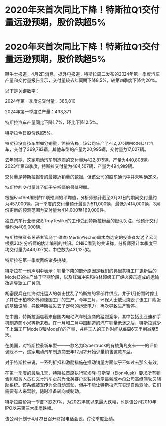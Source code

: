 # 2020年来首次同比下降！特斯拉Q1交付量远逊预期，股价跌超5%

# 2020年来首次同比下降！特斯拉Q1交付量远逊预期，股价跌超5%

鞭牛士报道，4月2日消息，据外电报道，特斯拉周二发布的2024年第一季度汽车产量和交付量报告显示，交付量较去年同期下降8.5%，较第四季度下降约20%。

以下是关键数字：

2024年第一季度总交付量：386,810

2024年第一季度总产量：433,371

特斯拉汽车产量同比下降1.7%，环比下降12.5%。

特斯拉今日股价跌超5%。

特斯拉没有按车型细分销量，但报告称，该公司生产了412,376辆Model3/Y汽车，交付了369,783辆。其他车型的产量为20,995辆，交付量为17,027辆。

去年同期，这家电动汽车制造商的交付量为422,875辆，产量为440,808辆。2023年第四季度，特斯拉交付量为484,507辆，产量为494,989辆。

交付量是特斯拉报告的最接近销量的数据，但该公司的股东通讯中并未明确定义。

特斯拉的交付量甚至低于分析师的最低预期。

根据FactSet编制的11项预测的平均值，分析师预计截至3月31日的期间交付量约为457,000辆。第一季度的交付量预计最高为511,000辆，最低为414,000辆，3月份更新的预测范围为交付量为414,000至469,000件。

独立汽车行业研究员TroyTeslike的工作受到特斯拉粉丝的密切关注，他预计交付量约为409,000辆。

特斯拉投资者关系主管马丁·维查(MartinViecha)周末向选定的投资者发送了公司根据30名分析师的估计编制的共识。CNBC看到的共识称，分析师预计本季度平均交付量为443,027架，中位数为431,125架。

特斯拉在第一季度面临诸多挑战。

特斯拉在一份声明中表示：销量下降的部分原因是我们的弗里蒙特工厂更新后的Model3的生产处于早期阶段，以及红海冲突和柏林超级工厂纵火袭击造成的运输改道导致工厂关闭。

胡塞民兵在红海对托运人的袭击扰乱了特斯拉的零部件供应，并于1月份暂时停止了其位于柏林郊外的德国工厂的生产。今年三月，环保人士放火烧毁了该工厂附近的基础设施，导致特斯拉失去了足够的运营电力，再次导致生产暂停。

在中国，特斯拉面临着来自国内电动汽车制造商的猛烈竞争，其中包括比亚迪和手机制造商小米等新来者。在一月和二月中国制造的汽车销量低迷之后，特斯拉减少了上海工厂Model3和ModelY的产量，并将工人的工作时间从每周6天半削减至5天。

在美国，对特斯拉最新车型——一款名为Cybertruck的有棱角的皮卡——的评价褒贬不一，这家电动汽车制造商去年12月才开始少量销售这款车型。

对于特斯拉来说，一系列折扣和激励措施在推动销量方面似乎不如过去那么有效。

在第一季度的最后几天，特斯拉首席执行官埃隆·马斯克（ElonMusk）要求所有销售和服务人员在交付汽车之前为北美客户安装并演示最新版本的公司高级驾驶员辅助系统。该系统被宣传为全自动驾驶，但并不能让特斯拉汽车实现自动驾驶。它们需要有人来驾驶，随时准备转向或制动。

特斯拉股价第一季度下跌29%，为2022年底以来最大跌幅，也是该公司2010年IPO以来第三大季度跌幅。

该公司计划于4月23日召开财报电话会议，讨论季度业绩。

